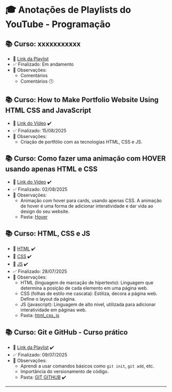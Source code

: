 # 🎓 Anotações de Playlists do YouTube - Programação

## 📚 Curso: xxxxxxxxxxx
- 📌 [Link da Playlist](https://youtube.com/playlist?list=OUTRO_EXEMPLO)
- ✅ Finalizado: Em andamento
- 📝 Observações:
  - Comentários
  - Comentários :clock3:

## 📚 Curso: How to Make Portfolio Website Using HTML CSS and JavaScript
- 📌 [Link do Vídeo](https://www.youtube.com/watch?v=jVD9ZmWxhX8&t=2813s) :heavy_check_mark:
- ✅ Finalizado: 15/08/2025
- 📝 Observações:
  - Criação de portfólio com as tecnologias HTML, CSS e JS.
    
## 📚 Curso: Como fazer uma animação com HOVER usando apenas HTML e CSS
- 📌 [Link do Vídeo](https://www.youtube.com/watch?v=J5r_1vB3MWg&t=119s) :heavy_check_mark:
- ✅ Finalizado: 02/08/2025
- 📝 Observações:
  - Animação com hover para cards, usando apenas CSS. A animação de hover é uma forma de adicionar interatividade e dar vida ao design do seu website.
  - Pasta: [Hover](https://github.com/jonfisik/git-classroom/tree/main/programacao/hover_animation)
    
## 📚 Curso: HTML, CSS e JS
- 📌 [HTML](https://www.youtube.com/watch?v=Fhy-5CtVkiM&list=PLhkO7OMKgT_rwCMqErLDnhcxVWy8t0e74&index=8&t=4866s) :heavy_check_mark:
- 📌 [CSS](https://www.youtube.com/watch?v=AB35iSr1YyA&list=PLhkO7OMKgT_rwCMqErLDnhcxVWy8t0e74&index=10) :heavy_check_mark:
- 📌 [JS](https://www.youtube.com/playlist?list=PLhkO7OMKgT_rRK3qvJsZAy3jrkupOxD_h) :heavy_check_mark:
- ✅ Finalizado: 28/07/2025
- 📝 Observações:
  - HTML (linguagem de marcação de hipertexto): Linguagem que determina a posição de cada elemento em uma página web.
  - CSS (folhas de estilo me cascata): Estiliza, decora a página web. Define o layout da página.
  - JS (javascript): Linguagem de alto nível, utilizada para adicionar interatividade em páginas web.
  - Pasta: [html_css_js](https://github.com/jonfisik/git-classroom/tree/main/programacao/html_css_js) 

## 📚 Curso: Git e GitHub - Curso prático
- 📌 [Link da Playlist](https://www.youtube.com/playlist?list=PLbEOwbQR9lqzK14I7OOeREEIE4k6rjgIj) :heavy_check_mark:
- ✅ Finalizado: 09/07/2025
- 📝 Observações:
  - Aprendi a usar comandos básicos como `git init`, `git add`, etc.
  - Importância do versionamento de código.
  - Pasta: [GIT GITHUB](https://github.com/jonfisik/cmd-git) :heavy_check_mark:

---
